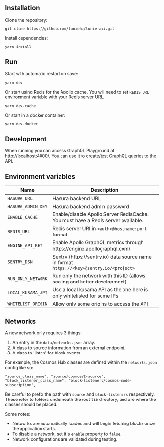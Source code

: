 ## Installation 
Clone the repository:

```
git clone https://github.com/luniehq/lunie-api.git
```

Install dependencies:

```
yarn install
```

## Run

Start with automatic restart on save:

```
yarn dev
```

Or start using Redis for the Apollo cache. You will need to set `REDIS_URL` environment variable with your Redis server URL.

```
yarn dev-cache
```

Or start in a docker container:

```
yarn dev-docker
```

## Development

When running you can access GraphQL Playground at http://localhost:4000/. You can use it to create/test GraphQL queries to the API. 

## Environment variables

| Name | Description |
| ------------- | ------------- |
| `HASURA_URL` | Hasura backend URL |
| `HASURA_ADMIN_KEY` | Hasura backend admin password |
| `ENABLE_CACHE` | Enable/disable Apollo Server RedisCache. You must have a Redis server available. |
| `REDIS_URL` | Redis server URI in `<auth>@hostname:port` format |
| `ENGINE_API_KEY` | Enable Apollo GraphQL metrics through https://engine.apollographql.com/  |
| `SENTRY_DSN` | Sentry (https://sentry.io) data source name in format `https://<key>@sentry.io/<project>` |
| `RUN_ONLY_NETWORK` | Run only the network with this ID (allows scaling and better development) |
| `LOCAL_KUSAMA_API` | Use a local kusama API as the one here is only whitelisted for some IPs |
| `WHITELIST_ORIGIN` | Allow only some origins to access the API |

## Networks

A new network only requires 3 things:

 1. An entry in the `data/networks.json` array.
 2. A class to source information from an external endpoint.
 3. A class to 'listen' for block events.

For example, the Cosmos Hub classes are defined within the `networks.json` config like so:

 ```
"source_class_name": "source/cosmosV2-source",
"block_listener_class_name": "block-listeners/cosmos-node-subscription",
```

Be careful to prefix the path with `source` and `block-listeners` respectively.
These refer to folders underneath the root `lib` directory, and are where the
classes should be placed.

Some notes:

- Networks are automatically loaded and will begin fetching blocks once the application starts.
- To disable a network, set it's `enable` property to `false`.
- Network configurations are validated during testing.
